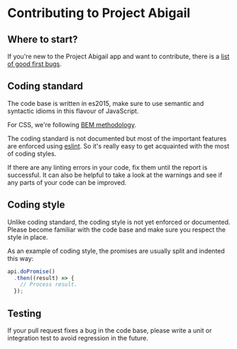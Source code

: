 # Contributing to Project Abigail

## Where to start?

If you're new to the Project Abigail app and want to contribute, there is a
[list of good first bugs](https://github.com/fxbox/abigail-app/issues?q=is%3Aissue+is%3Aopen+label%3A%22good+first+bug%22).

## Coding standard

The code base is written in es2015, make sure to use semantic and syntactic
idioms in this flavour of JavaScript.

For CSS, we're following [BEM methodology](https://en.bem.info/methodology/).

The coding standard is not documented but most of the important features are
enforced using [eslint](http://eslint.org/). So it's really easy to get 
acquainted with the most of coding styles.

If there are any linting errors in your code, fix them until the report is 
successful.
It can also be helpful to take a look at the warnings and see if any parts of
your code can be improved.

## Coding style

Unlike coding standard, the coding style is not yet enforced or documented.
Please become familiar with the code base and make sure you respect the style in
place.

As an example of coding style, the promises are usually split and indented this
way:
```javascript
api.doPromise()
  .then((result) => {
    // Process result.
  });
```

## Testing

If your pull request fixes a bug in the code base, please write a unit or
integration test to avoid regression in the future.
